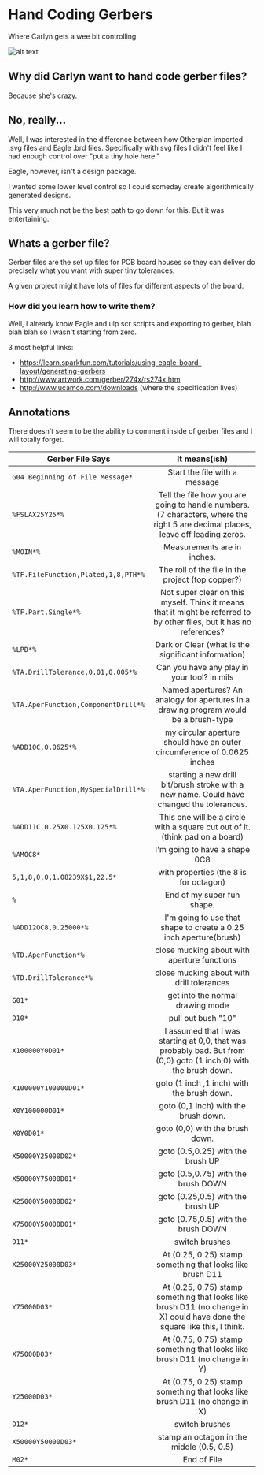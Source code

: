 # Hand Coding Gerbers
Where Carlyn gets a wee bit controlling. 

 
![alt text](https://c1.staticflickr.com/1/450/18501083412_c6003eb3a6.jpg "Image of Otherplan software rendering of gerber file in this repo")


## Why did Carlyn want to hand code gerber files?

Because she's crazy.

## No, really...

Well, I was interested in the difference between how Otherplan imported .svg files 
and Eagle .brd files. Specifically with svg files I didn't feel like I had enough 
control over "put a tiny hole here." 

Eagle, however, isn't a design package. 

I wanted some lower level control so I could someday create algorithmically 
generated designs. 

This very much not be the best path to go down for this. But it was entertaining. 

## Whats a gerber file?

Gerber files are the set up files for PCB board houses so they can deliver do precisely 
what you want with super tiny tolerances.

A given project might have lots of files for different aspects of the board.
  
### How did you learn how to write them?

Well, I already know Eagle and ulp scr scripts and exporting to gerber, blah blah blah 
so I wasn't starting from zero.

3 most helpful links:
- https://learn.sparkfun.com/tutorials/using-eagle-board-layout/generating-gerbers
- http://www.artwork.com/gerber/274x/rs274x.htm
- http://www.ucamco.com/downloads (where the specification lives)

## Annotations

There doesn't seem to be the ability to comment inside of gerber files and I will 
totally forget.

| Gerber File Says       | It means(ish)          |
| ------------- |:-------------:|
| `G04 Beginning of File Message*` | Start the file with a message |
| `%FSLAX25Y25*%` |  Tell the file how you are going to handle numbers. (7 characters, where the right 5 are decimal places, leave off leading zeros.| 
| `%MOIN*%` | Measurements are in inches. |
| `%TF.FileFunction,Plated,1,8,PTH*%` | The roll of the file in the project (top copper?) |
| `%TF.Part,Single*%` | Not super clear on this myself. Think it means that it might be referred to by other files, but it has no references? |
| `%LPD*%` | Dark or Clear (what is the significant information)|
| `%TA.DrillTolerance,0.01,0.005*%` | Can you have any play in your tool? in mils|
| `%TA.AperFunction,ComponentDrill*%` | Named apertures? An analogy for apertures in a drawing program would be a brush-type |
| `%ADD10C,0.0625*% ` | my circular aperture should have an outer circumference of 0.0625 inches |
| `%TA.AperFunction,MySpecialDrill*% ` | starting a new drill bit/brush stroke with a new name. Could have changed the tolerances. |
| `%ADD11C,0.25X0.125X0.125*%` | This one will be a circle with a square cut out of it. (think pad on a board) |
| `%AMOC8*` | I'm going to have a shape 0C8 |
| `5,1,8,0,0,1.08239X$1,22.5*` | with properties (the 8 is for octagon) |
| `%` | End of my super fun shape. |
| `%ADD12OC8,0.25000*%` | I'm going to use that shape to create a 0.25 inch aperture(brush) |
| `%TD.AperFunction*% ` | close mucking about with aperture functions |
| `%TD.DrillTolerance*%` | close mucking about with drill tolerances |
| `G01*` | get into the normal drawing mode |
| `D10*` | pull out bush "10" |
| `X100000Y0D01*` | I assumed that I was starting at 0,0, that was probably bad. But from (0,0) goto (1 inch,0) with the brush down. |
| `X100000Y100000D01*` | goto (1 inch ,1 inch) with the brush down. |
| `X0Y100000D01*` | goto (0,1 inch) with the brush down. |
| `X0Y0D01*` | goto (0,0) with the brush down. |
| `X50000Y25000D02*` | goto (0.5,0.25) with the brush UP |
| `X50000Y75000D01*` | goto (0.5,0.75) with the brush DOWN |
| `X25000Y50000D02*` | goto (0.25,0.5) with the brush UP |
| `X75000Y50000D01*` | goto (0.75,0.5) with the brush DOWN |
| `D11*` | switch brushes |
| `X25000Y25000D03*` | At (0.25, 0.25) stamp something that looks like brush D11 |
| `Y75000D03*` | At (0.25, 0.75) stamp something that looks like brush D11 (no change in X) could have done the square like this, I think.|
| `X75000D03*` | At (0.75, 0.75) stamp something that looks like brush D11 (no change in Y) |
| `Y25000D03*` | At (0.75, 0.25) stamp something that looks like brush D11 (no change in X) |
| `D12*` | switch brushes |
| `X50000Y50000D03*` | stamp an octagon in the middle (0.5, 0.5) |
| `M02*` | End of File | 





